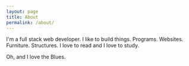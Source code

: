 ```yaml
---
layout: page
title: About
permalink: /about/
---
```




I'm a full stack web developer.
I like to build things. Programs. Websites. Furniture. Structures.
I love to read and I love to study.

Oh, and I love the Blues.
